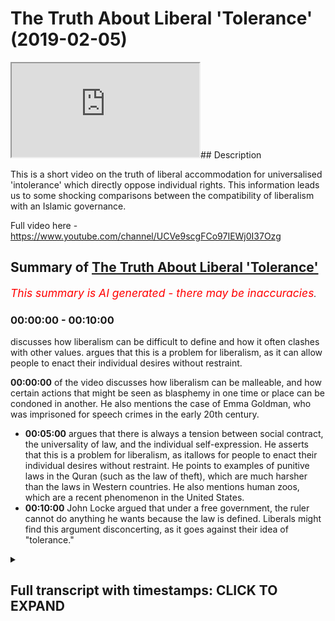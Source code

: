 # The Truth About Liberal 'Tolerance' (2019-02-05)

<iframe loading='lazy' allow='autoplay' src='https://www.youtube.com/embed/3cc8SyDc3WI'></iframe>## Description

This is a short video on the truth of liberal accommodation for universalised 'intolerance' which directly oppose individual rights. This information leads us to some shocking comparisons between the compatibility of liberalism with an Islamic governance.

Full video here -https://www.youtube.com/channel/UCVe9scgFCo97IEWj0I37Ozg

## Summary of [The Truth About Liberal 'Tolerance'](https://www.youtube.com/watch?v=3cc8SyDc3WI)


*<span style="color:red; font-size:125%">This summary is AI generated - there may be inaccuracies</span>. [](/)*

### <a onclick="modifyYTiframeseektime('0')">00:00:00</a> - <a onclick="modifyYTiframeseektime('600')">00:10:00</a>

 discusses how liberalism can be difficult to define and how it often clashes with other values. argues that this is a problem for liberalism, as it can allow people to enact their individual desires without restraint.

**<a onclick="modifyYTiframeseektime('0')">00:00:00</a>** of the video discusses how liberalism can be malleable, and how certain actions that might be seen as blasphemy in one time or place can be condoned in another. He also mentions the case of Emma Goldman, who was imprisoned for speech crimes in the early 20th century.
* **<a onclick="modifyYTiframeseektime('300')">00:05:00</a>** argues that there is always a tension between social contract, the universality of law, and the individual self-expression. He asserts that this is a problem for liberalism, as itallows for people to enact their individual desires without restraint. He points to examples of punitive laws in the Quran (such as the law of theft), which are much harsher than the laws in Western countries. He also mentions human zoos, which are a recent phenomenon in the United States.
* **<a onclick="modifyYTiframeseektime('600')">00:10:00</a>** John Locke argued that under a free government, the ruler cannot do anything he wants because the law is defined. Liberals might find this argument disconcerting, as it goes against their idea of "tolerance."

<details><summary><h2>Full transcript with timestamps: CLICK TO EXPAND</h2></summary>

<a onclick="modifyYTiframeseektime('0')">0:00:00</a> not kind of saw that the state  
<a onclick="modifyYTiframeseektime('1')">0:00:01</a> guarantees security so if there's no  
<a onclick="modifyYTiframeseektime('4')">0:00:04</a> freedoms and security without state so  
<a onclick="modifyYTiframeseektime('6')">0:00:06</a> if there are any ideas or beliefs that  
<a onclick="modifyYTiframeseektime('9')">0:00:09</a> could potentially threaten the stability  
<a onclick="modifyYTiframeseektime('11')">0:00:11</a> of the state then that'sthat's a good  
<a onclick="modifyYTiframeseektime('13')">0:00:13</a> reason to limit and prevent people from  
<a onclick="modifyYTiframeseektime('17')">0:00:17</a> from holding those ideas and he also  
<a onclick="modifyYTiframeseektime('20')">0:00:20</a> mentioned and you were correct when you  
<a onclick="modifyYTiframeseektime('22')">0:00:22</a> mention about Mohammed ins right so he  
<a onclick="modifyYTiframeseektime('24')">0:00:24</a> said that Mohammed ins don't have a  
<a onclick="modifyYTiframeseektime('26')">0:00:26</a> claim for toleration as we've got the  
<a onclick="modifyYTiframeseektime('27')">0:00:27</a> court here actually yeah if you can read  
<a onclick="modifyYTiframeseektime('30')">0:00:30</a> out the exact quote so that people I've  
<a onclick="modifyYTiframeseektime('32')">0:00:32</a> got the one for atheism though yeah  
<a onclick="modifyYTiframeseektime('33')">0:00:33</a> it says here those those are not at all  
<a onclick="modifyYTiframeseektime('37')">0:00:37</a> to be tolerated who deny the being of a  
<a onclick="modifyYTiframeseektime('39')">0:00:39</a> God promises covenants and and oaths  
<a onclick="modifyYTiframeseektime('43')">0:00:43</a> which are the bonds of human society can  
<a onclick="modifyYTiframeseektime('46')">0:00:46</a> have a can have no hold upon an atheist  
<a onclick="modifyYTiframeseektime('48')">0:00:48</a> yeah  
<a onclick="modifyYTiframeseektime('49')">0:00:49</a> he says the to the taking away of God  
<a onclick="modifyYTiframeseektime('52')">0:00:52</a> though but even in thought dissolves all  
<a onclick="modifyYTiframeseektime('55')">0:00:55</a> besides also those that by their atheism  
<a onclick="modifyYTiframeseektime('59')">0:00:59</a> undermined and destroy all religion can  
<a onclick="modifyYTiframeseektime('61')">0:01:01</a> have no pretense of religion whereupon  
<a onclick="modifyYTiframeseektime('63')">0:01:03</a> to challenge the privilege of toleration  
<a onclick="modifyYTiframeseektime('65')">0:01:05</a> yeah so clearly I mean this is joy once  
<a onclick="modifyYTiframeseektime('69')">0:01:09</a> again John look he's opposing I actually  
<a onclick="modifyYTiframeseektime('74')">0:01:14</a> know what iíve got the I have the quotes  
<a onclick="modifyYTiframeseektime('77')">0:01:17</a> here actually and this is in I think  
<a onclick="modifyYTiframeseektime('80')">0:01:20</a> took a chapter 20 of us yeah there you  
<a onclick="modifyYTiframeseektime('82')">0:01:22</a> go  
<a onclick="modifyYTiframeseektime('82')">0:01:22</a> so he says I'll try to kind of I'll just  
<a onclick="modifyYTiframeseektime('85')">0:01:25</a> talk about the Muslim side of it so he  
<a onclick="modifyYTiframeseektime('86')">0:01:26</a> talks about he alludes to Catholics and  
<a onclick="modifyYTiframeseektime('89')">0:01:29</a> then he says and this probably sounds  
<a onclick="modifyYTiframeseektime('92')">0:01:32</a> like some Islamic folks today right he  
<a onclick="modifyYTiframeseektime('94')">0:01:34</a> says it is ridiculous for anyone to  
<a onclick="modifyYTiframeseektime('96')">0:01:36</a> profess himself to be a muhammad in'  
<a onclick="modifyYTiframeseektime('98')">0:01:38</a> only in his religion but in everything  
<a onclick="modifyYTiframeseektime('100')">0:01:40</a> else a faithful subject to a christian  
<a onclick="modifyYTiframeseektime('103')">0:01:43</a> magistrate which bases government whilst  
<a onclick="modifyYTiframeseektime('106')">0:01:46</a> at the same time he acknowledges himself  
<a onclick="modifyYTiframeseektime('108')">0:01:48</a> bound to yield a bit blind obedience to  
<a onclick="modifyYTiframeseektime('111')">0:01:51</a> the mufti of constantinople who himself  
<a onclick="modifyYTiframeseektime('114')">0:01:54</a> is entirely obedient to the ottoman  
<a onclick="modifyYTiframeseektime('116')">0:01:56</a> emperor basically the caliph and frames  
<a onclick="modifyYTiframeseektime('119')">0:01:59</a> the feigned Oracle's or columns of the  
<a onclick="modifyYTiframeseektime('121')">0:02:01</a> identities what hook misses Oracle's but  
<a onclick="modifyYTiframeseektime('123')">0:02:03</a> it means outcome of that religion  
<a onclick="modifyYTiframeseektime('126')">0:02:06</a> according to his pleasure pleasure  
<a onclick="modifyYTiframeseektime('127')">0:02:07</a> and this muhammad in living amongst  
<a onclick="modifyYTiframeseektime('129')">0:02:09</a> Christians would yet more apparently  
<a onclick="modifyYTiframeseektime('131')">0:02:11</a> renounced their government if he  
<a onclick="modifyYTiframeseektime('133')">0:02:13</a> acknowledged  
<a onclick="modifyYTiframeseektime('134')">0:02:14</a> the same person to be head of his church  
<a onclick="modifyYTiframeseektime('136')">0:02:16</a> who is the supreme magistrate in the  
<a onclick="modifyYTiframeseektime('138')">0:02:18</a> state  
<a onclick="modifyYTiframeseektime('138')">0:02:18</a> so basically Muslims can't be trusted  
<a onclick="modifyYTiframeseektime('143')">0:02:23</a> yes because they're the the head of  
<a onclick="modifyYTiframeseektime('146')">0:02:26</a> their religion or their leader is the  
<a onclick="modifyYTiframeseektime('149')">0:02:29</a> Caliph it isn't the leader of the  
<a onclick="modifyYTiframeseektime('151')">0:02:31</a> Christian State they live in the  
<a onclick="modifyYTiframeseektime('153')">0:02:33</a> conflict of interest yes which is why  
<a onclick="modifyYTiframeseektime('155')">0:02:35</a> he's argues that it is ridiculous just  
<a onclick="modifyYTiframeseektime('158')">0:02:38</a> to think that we should only that with  
<a onclick="modifyYTiframeseektime('161')">0:02:41</a> that Muslim can only be can only be a  
<a onclick="modifyYTiframeseektime('164')">0:02:44</a> Muslim in a spiritual aspect and not in  
<a onclick="modifyYTiframeseektime('166')">0:02:46</a> a political aspect - right so it shows  
<a onclick="modifyYTiframeseektime('169')">0:02:49</a> you I'm intrigued the extent to which  
<a onclick="modifyYTiframeseektime('170')">0:02:50</a> liberalism is malleable from the inside  
<a onclick="modifyYTiframeseektime('174')">0:02:54</a> and elastic if you like is all from from  
<a onclick="modifyYTiframeseektime('177')">0:02:57</a> it's very fun outside because obviously  
<a onclick="modifyYTiframeseektime('180')">0:03:00</a> here if toleration can be stretched  
<a onclick="modifyYTiframeseektime('183')">0:03:03</a> according to public good and community  
<a onclick="modifyYTiframeseektime('187')">0:03:07</a> interest and social interest to this  
<a onclick="modifyYTiframeseektime('189')">0:03:09</a> extent then to what extent is liberalism  
<a onclick="modifyYTiframeseektime('192')">0:03:12</a> in fact individualistic in this in the  
<a onclick="modifyYTiframeseektime('194')">0:03:14</a> sense I claims to be you know it's it's  
<a onclick="modifyYTiframeseektime('197')">0:03:17</a> gonna be as we would call HD handy right  
<a onclick="modifyYTiframeseektime('199')">0:03:19</a> yeah I got something from Miller so I  
<a onclick="modifyYTiframeseektime('201')">0:03:21</a> know we're kind of skipping 200 years  
<a onclick="modifyYTiframeseektime('203')">0:03:23</a> it's all right  
<a onclick="modifyYTiframeseektime('204')">0:03:24</a> but this is what I found quite just  
<a onclick="modifyYTiframeseektime('205')">0:03:25</a> interesting I mean I'm not sure once  
<a onclick="modifyYTiframeseektime('210')">0:03:30</a> again I think I was talking to you about  
<a onclick="modifyYTiframeseektime('211')">0:03:31</a> this before but I'm not sure if this is  
<a onclick="modifyYTiframeseektime('214')">0:03:34</a> authentic or not so I have to put as a  
<a onclick="modifyYTiframeseektime('216')">0:03:36</a> big caveat in before I read this out but  
<a onclick="modifyYTiframeseektime('218')">0:03:38</a> he's talking about blasphemy sure and  
<a onclick="modifyYTiframeseektime('220')">0:03:40</a> blasphemy laws and he says yeah if such  
<a onclick="modifyYTiframeseektime('222')">0:03:42</a> prosecutions be necessary for the  
<a onclick="modifyYTiframeseektime('224')">0:03:44</a> well-being of the community  
<a onclick="modifyYTiframeseektime('225')">0:03:45</a> if the prosperity of England requires  
<a onclick="modifyYTiframeseektime('228')">0:03:48</a> that some martyrs should be made by the  
<a onclick="modifyYTiframeseektime('230')">0:03:50</a> religion for which so many have been  
<a onclick="modifyYTiframeseektime('232')">0:03:52</a> made in former times then by all means  
<a onclick="modifyYTiframeseektime('235')">0:03:55</a> let them continue and be multiplied and  
<a onclick="modifyYTiframeseektime('237')">0:03:57</a> let Christianity which benefits the  
<a onclick="modifyYTiframeseektime('239')">0:03:59</a> country in so many other ways also  
<a onclick="modifyYTiframeseektime('241')">0:04:01</a> benefit by the sacrifice of its own  
<a onclick="modifyYTiframeseektime('243')">0:04:03</a> character for mercy toleration and  
<a onclick="modifyYTiframeseektime('244')">0:04:04</a> consistency it is however worth well  
<a onclick="modifyYTiframeseektime('247')">0:04:07</a> worth considering whether we will be  
<a onclick="modifyYTiframeseektime('249')">0:04:09</a> reduced to style Emma so otherwise here  
<a onclick="modifyYTiframeseektime('250')">0:04:10</a> I'm not sure once again up as a caveat  
<a onclick="modifyYTiframeseektime('253')">0:04:13</a> I'm not sure to what extent this is  
<a onclick="modifyYTiframeseektime('255')">0:04:15</a> accurate but what Mills seems to be  
<a onclick="modifyYTiframeseektime('257')">0:04:17</a> indicating here as well once again fast  
<a onclick="modifyYTiframeseektime('260')">0:04:20</a> wording a hundred fifty years or 200  
<a onclick="modifyYTiframeseektime('261')">0:04:21</a> years or whatever it may be is that  
<a onclick="modifyYTiframeseektime('264')">0:04:24</a> there are certain things  
<a onclick="modifyYTiframeseektime('266')">0:04:26</a> that society are unacceptable and  
<a onclick="modifyYTiframeseektime('268')">0:04:28</a> therefore should be universalized in law  
<a onclick="modifyYTiframeseektime('272')">0:04:32</a> and and those things would then be used  
<a onclick="modifyYTiframeseektime('276')">0:04:36</a> to curtail human interaction and liberty  
<a onclick="modifyYTiframeseektime('279')">0:04:39</a> if you like from an individual I got one  
<a onclick="modifyYTiframeseektime('281')">0:04:41</a> more example of looking at this because  
<a onclick="modifyYTiframeseektime('284')">0:04:44</a> this could be contested manuscript right  
<a onclick="modifyYTiframeseektime('286')">0:04:46</a> but in page 166 on Liberty very famous  
<a onclick="modifyYTiframeseektime('294')">0:04:54</a> book he basically John Stuart Mill talks  
<a onclick="modifyYTiframeseektime('298')">0:04:58</a> about certain acts which are done  
<a onclick="modifyYTiframeseektime('300')">0:05:00</a> publicly and not acceptable and he talks  
<a onclick="modifyYTiframeseektime('303')">0:05:03</a> of you know potentially like for example  
<a onclick="modifyYTiframeseektime('306')">0:05:06</a> about like a husband wife having sex  
<a onclick="modifyYTiframeseektime('309')">0:05:09</a> Marshall if he talks about himself life  
<a onclick="modifyYTiframeseektime('311')">0:05:11</a> but is from a second resource to maybe a  
<a onclick="modifyYTiframeseektime('314')">0:05:14</a> husband wife having sex in public right  
<a onclick="modifyYTiframeseektime('315')">0:05:15</a> so this kind of thing sex in public is  
<a onclick="modifyYTiframeseektime('318')">0:05:18</a> an unacceptable offense  
<a onclick="modifyYTiframeseektime('321')">0:05:21</a> according to even I think law today its  
<a onclick="modifyYTiframeseektime('324')">0:05:24</a> public yes yes it's not lawful  
<a onclick="modifyYTiframeseektime('325')">0:05:25</a> percentage guys even though you might  
<a onclick="modifyYTiframeseektime('327')">0:05:27</a> think it's not in by some people's  
<a onclick="modifyYTiframeseektime('329')">0:05:29</a> antics we hear about on the news and so  
<a onclick="modifyYTiframeseektime('331')">0:05:31</a> on but no it's generally prohibited it's  
<a onclick="modifyYTiframeseektime('332')">0:05:32</a> prohibited yeah that kind of thing so if  
<a onclick="modifyYTiframeseektime('335')">0:05:35</a> there is something which can be  
<a onclick="modifyYTiframeseektime('336')">0:05:36</a> universalized in law and enshrined in  
<a onclick="modifyYTiframeseektime('340')">0:05:40</a> law in such a way as would prevent human  
<a onclick="modifyYTiframeseektime('343')">0:05:43</a> beings from enacting their kind of  
<a onclick="modifyYTiframeseektime('346')">0:05:46</a> individual or doing what they want to do  
<a onclick="modifyYTiframeseektime('348')">0:05:48</a> individually then according to mill and  
<a onclick="modifyYTiframeseektime('351')">0:05:51</a> Locke and all of those theorists once  
<a onclick="modifyYTiframeseektime('354')">0:05:54</a> again there is a intrinsic malleability  
<a onclick="modifyYTiframeseektime('357')">0:05:57</a> or we can say such a malleability eyes  
<a onclick="modifyYTiframeseektime('359')">0:05:59</a> ironically would allow for rigidity at a  
<a onclick="modifyYTiframeseektime('362')">0:06:02</a> certain stage you can't be free at all  
<a onclick="modifyYTiframeseektime('365')">0:06:05</a> stages because you could argue this  
<a onclick="modifyYTiframeseektime('367')">0:06:07</a> doesn't harm anyone it goes against the  
<a onclick="modifyYTiframeseektime('369')">0:06:09</a> harm principle right yeah so you know  
<a onclick="modifyYTiframeseektime('371')">0:06:11</a> two people having sex maybe could harm a  
<a onclick="modifyYTiframeseektime('372')">0:06:12</a> child but if they do in the same area  
<a onclick="modifyYTiframeseektime('374')">0:06:14</a> yeah you know I mean why not you know  
<a onclick="modifyYTiframeseektime('377')">0:06:17</a> Quantic wanted it's their Creed  
<a onclick="modifyYTiframeseektime('379')">0:06:19</a> according to the Creed and so the point  
<a onclick="modifyYTiframeseektime('382')">0:06:22</a> I'm making is that it's always I'm  
<a onclick="modifyYTiframeseektime('384')">0:06:24</a> probably this is probably a good way to  
<a onclick="modifyYTiframeseektime('385')">0:06:25</a> segue into this there's always going to  
<a onclick="modifyYTiframeseektime('388')">0:06:28</a> be that tension between social contract  
<a onclick="modifyYTiframeseektime('391')">0:06:31</a> the universality of law and the  
<a onclick="modifyYTiframeseektime('395')">0:06:35</a> individual self-expression  
<a onclick="modifyYTiframeseektime('398')">0:06:38</a> so this is a problem for liberalism  
<a onclick="modifyYTiframeseektime('400')">0:06:40</a> right how does you how do human being so  
<a onclick="modifyYTiframeseektime('404')">0:06:44</a> out these things especially when you put  
<a onclick="modifyYTiframeseektime('406')">0:06:46</a> democracy into thee because I think I  
<a onclick="modifyYTiframeseektime('408')">0:06:48</a> saw you one time on YouTube you are  
<a onclick="modifyYTiframeseektime('409')">0:06:49</a> you're not sure if this is correct you  
<a onclick="modifyYTiframeseektime('411')">0:06:51</a> can correct me wonderful you questioning  
<a onclick="modifyYTiframeseektime('414')">0:06:54</a> someone on on like I think it was Middle  
<a onclick="modifyYTiframeseektime('418')">0:06:58</a> Eastern context and you were talking  
<a onclick="modifyYTiframeseektime('419')">0:06:59</a> about politics and say for example let's  
<a onclick="modifyYTiframeseektime('422')">0:07:02</a> just be controversial here and this is  
<a onclick="modifyYTiframeseektime('423')">0:07:03</a> kind of bringing out right I think me  
<a onclick="modifyYTiframeseektime('425')">0:07:05</a> controversial so one of the punitive  
<a onclick="modifyYTiframeseektime('429')">0:07:09</a> laws of these are kinds at the hand of  
<a onclick="modifyYTiframeseektime('431')">0:07:11</a> the thief  
<a onclick="modifyYTiframeseektime('432')">0:07:12</a> for example say for instance which is in  
<a onclick="modifyYTiframeseektime('434')">0:07:14</a> the Quran okay and we're not saying it's  
<a onclick="modifyYTiframeseektime('436')">0:07:16</a> applicable for all times and places  
<a onclick="modifyYTiframeseektime('437')">0:07:17</a> certainly we're not saying it's  
<a onclick="modifyYTiframeseektime('438')">0:07:18</a> applicable in the United Kingdom right  
<a onclick="modifyYTiframeseektime('440')">0:07:20</a> for the non-muslims or whatever it may  
<a onclick="modifyYTiframeseektime('442')">0:07:22</a> be right we're not gonna say we cut the  
<a onclick="modifyYTiframeseektime('445')">0:07:25</a> hands off we were judge judy and  
<a onclick="modifyYTiframeseektime('446')">0:07:26</a> executioner judge jury sure yeah yeah  
<a onclick="modifyYTiframeseektime('452')">0:07:32</a> but what I was gonna say was that say  
<a onclick="modifyYTiframeseektime('454')">0:07:34</a> for instance right we're bringing the  
<a onclick="modifyYTiframeseektime('458')">0:07:38</a> democratic element right you have a  
<a onclick="modifyYTiframeseektime('460')">0:07:40</a> society which the majority principle  
<a onclick="modifyYTiframeseektime('462')">0:07:42</a> dictates from for in for example in a  
<a onclick="modifyYTiframeseektime('466')">0:07:46</a> referendum decide that this this should  
<a onclick="modifyYTiframeseektime('467')">0:07:47</a> be the method by which and through which  
<a onclick="modifyYTiframeseektime('469')">0:07:49</a> thieves ought to be punished now you've  
<a onclick="modifyYTiframeseektime('474')">0:07:54</a> got lots of tensions here you've got the  
<a onclick="modifyYTiframeseektime('475')">0:07:55</a> tension between a social contract the  
<a onclick="modifyYTiframeseektime('477')">0:07:57</a> death the majority principle human  
<a onclick="modifyYTiframeseektime('479')">0:07:59</a> so-called human rights and the vigil  
<a onclick="modifyYTiframeseektime('481')">0:08:01</a> Human Rights which one should take  
<a onclick="modifyYTiframeseektime('483')">0:08:03</a> primacy in the in the struggle for  
<a onclick="modifyYTiframeseektime('488')">0:08:08</a> making it onto law what should be  
<a onclick="modifyYTiframeseektime('492')">0:08:12</a> enshrined and become universal as law  
<a onclick="modifyYTiframeseektime('496')">0:08:16</a> but well you like when people look at  
<a onclick="modifyYTiframeseektime('499')">0:08:19</a> her Dourdan a thing oh isn't that isn't  
<a onclick="modifyYTiframeseektime('501')">0:08:21</a> that so barbaric and so on no they don't  
<a onclick="modifyYTiframeseektime('503')">0:08:23</a> they don't look at let's say in look the  
<a onclick="modifyYTiframeseektime('507')">0:08:27</a> history of English law even during its  
<a onclick="modifyYTiframeseektime('509')">0:08:29</a> post enlightenment develops stage listen  
<a onclick="modifyYTiframeseektime('512')">0:08:32</a> 19th century so it wasn't that long ago  
<a onclick="modifyYTiframeseektime('514')">0:08:34</a> in terms of history Victorian Britain  
<a onclick="modifyYTiframeseektime('517')">0:08:37</a> yeah if you if you commit theft you  
<a onclick="modifyYTiframeseektime('519')">0:08:39</a> could be executed you know and killed  
<a onclick="modifyYTiframeseektime('521')">0:08:41</a> and rendered dead just for committing  
<a onclick="modifyYTiframeseektime('524')">0:08:44</a> theft really the who do doesn't do that  
<a onclick="modifyYTiframeseektime('526')">0:08:46</a> it's non doesn't say it doesn't say that  
<a onclick="modifyYTiframeseektime('527')">0:08:47</a> is worth it's much more harsh yes  
<a onclick="modifyYTiframeseektime('529')">0:08:49</a> certainly much more harsh you also had  
<a onclick="modifyYTiframeseektime('531')">0:08:51</a> forced  
<a onclick="modifyYTiframeseektime('532')">0:08:52</a> for many petty crimes yes in so Bessey's  
<a onclick="modifyYTiframeseektime('536')">0:08:56</a> made into slaves but those who know  
<a onclick="modifyYTiframeseektime('539')">0:08:59</a> they'll say Abdullah look removed all  
<a onclick="modifyYTiframeseektime('540')">0:09:00</a> for that that was something of the pie  
<a onclick="modifyYTiframeseektime('541')">0:09:01</a> no I I know but I would argue they've  
<a onclick="modifyYTiframeseektime('543')">0:09:03</a> replaced it with something which is  
<a onclick="modifyYTiframeseektime('545')">0:09:05</a> still I would argue inhumane compared to  
<a onclick="modifyYTiframeseektime('548')">0:09:08</a> the shoddy of the mercy of the Sharia  
<a onclick="modifyYTiframeseektime('549')">0:09:09</a> because the Sharia the punishment system  
<a onclick="modifyYTiframeseektime('552')">0:09:12</a> is very it's usually it's corporal  
<a onclick="modifyYTiframeseektime('554')">0:09:14</a> punishments so punch him the ball of the  
<a onclick="modifyYTiframeseektime('556')">0:09:16</a> body but the person is released back to  
<a onclick="modifyYTiframeseektime('557')">0:09:17</a> their family that very day right their  
<a onclick="modifyYTiframeseektime('560')">0:09:20</a> family doesn't suffer when that person  
<a onclick="modifyYTiframeseektime('562')">0:09:22</a> is punished the person who commits the  
<a onclick="modifyYTiframeseektime('563')">0:09:23</a> planet commits the year that the crime  
<a onclick="modifyYTiframeseektime('565')">0:09:25</a> they're punished not their family but in  
<a onclick="modifyYTiframeseektime('568')">0:09:28</a> in Western countries they put people  
<a onclick="modifyYTiframeseektime('570')">0:09:30</a> into these cages humans they put humans  
<a onclick="modifyYTiframeseektime('572')">0:09:32</a> into cages for long periods of time  
<a onclick="modifyYTiframeseektime('575')">0:09:35</a> and have created human zoos it's become  
<a onclick="modifyYTiframeseektime('577')">0:09:37</a> an industry in United States of America  
<a onclick="modifyYTiframeseektime('579')">0:09:39</a> with the highest prison population in  
<a onclick="modifyYTiframeseektime('582')">0:09:42</a> the world more than China - got a  
<a onclick="modifyYTiframeseektime('584')">0:09:44</a> billion people is that is that correct  
<a onclick="modifyYTiframeseektime('586')">0:09:46</a> is accurate yeah it's the largest prison  
<a onclick="modifyYTiframeseektime('589')">0:09:49</a> population in the world not not as not  
<a onclick="modifyYTiframeseektime('591')">0:09:51</a> as a ratio as numbers of individuals as  
<a onclick="modifyYTiframeseektime('593')">0:09:53</a> numbers as numbers and we're paying I  
<a onclick="modifyYTiframeseektime('596')">0:09:56</a> think it's over I think that run a  
<a onclick="modifyYTiframeseektime('599')">0:09:59</a> million or so people and million  
<a onclick="modifyYTiframeseektime('601')">0:10:01</a> Americans are in cages and what I was  
<a onclick="modifyYTiframeseektime('606')">0:10:06</a> gonna say to you here going back to the  
<a onclick="modifyYTiframeseektime('607')">0:10:07</a> problems of liberalism  
<a onclick="modifyYTiframeseektime('608')">0:10:08</a> yeah because couldn't one easily argue  
<a onclick="modifyYTiframeseektime('611')">0:10:11</a> right just potentially as Locke John  
<a onclick="modifyYTiframeseektime('613')">0:10:13</a> Locke did and potentially as John Stuart  
<a onclick="modifyYTiframeseektime('615')">0:10:15</a> Mill fall is worth okay  
<a onclick="modifyYTiframeseektime('620')">0:10:20</a> would would indicate himself that I mean  
<a onclick="modifyYTiframeseektime('623')">0:10:23</a> this this might sound a bit wacky here  
<a onclick="modifyYTiframeseektime('624')">0:10:24</a> right but let's bring one of the abdomen  
<a onclick="modifyYTiframeseektime('627')">0:10:27</a> huddled for honest or now one of the  
<a onclick="modifyYTiframeseektime('629')">0:10:29</a> punitive laws of Islam right say for  
<a onclick="modifyYTiframeseektime('631')">0:10:31</a> example cutting the hands of the thief  
<a onclick="modifyYTiframeseektime('633')">0:10:33</a> well I could even bring us suppose an  
<a onclick="modifyYTiframeseektime('636')">0:10:36</a> execution death penalty not the flogging  
<a onclick="modifyYTiframeseektime('639')">0:10:39</a> for zina basically for yeah Ming  
<a onclick="modifyYTiframeseektime('643')">0:10:43</a> Xin yeah according to the logic of John  
<a onclick="modifyYTiframeseektime('646')">0:10:46</a> Stuart Mill here in 866 of his book on  
<a onclick="modifyYTiframeseektime('649')">0:10:49</a> Liberty if there are certain things  
<a onclick="modifyYTiframeseektime('651')">0:10:51</a> which are unacceptable publicly so this  
<a onclick="modifyYTiframeseektime('655')">0:10:55</a> this point it's unacceptable publicly  
<a onclick="modifyYTiframeseektime('657')">0:10:57</a> who's to who's to decide it would be  
<a onclick="modifyYTiframeseektime('659')">0:10:59</a> either either or there will be the the  
<a onclick="modifyYTiframeseektime('663')">0:11:03</a> population and all the  
<a onclick="modifyYTiframeseektime('665')">0:11:05</a> yeah so if it's the ruler and the  
<a onclick="modifyYTiframeseektime('668')">0:11:08</a> population so there's kind of like well  
<a onclick="modifyYTiframeseektime('670')">0:11:10</a> the majority principle if they want to  
<a onclick="modifyYTiframeseektime('671')">0:11:11</a> bring him democracy wherever it may be  
<a onclick="modifyYTiframeseektime('673')">0:11:13</a> but if that's the case so from this  
<a onclick="modifyYTiframeseektime('676')">0:11:16</a> logic you can actually justify using  
<a onclick="modifyYTiframeseektime('678')">0:11:18</a> liberal principles couldn't you I mean  
<a onclick="modifyYTiframeseektime('680')">0:11:20</a> couldn't you justify the cutting the  
<a onclick="modifyYTiframeseektime('682')">0:11:22</a> hand of a thief but they don't really  
<a onclick="modifyYTiframeseektime('684')">0:11:24</a> have an argument like John Locke John  
<a onclick="modifyYTiframeseektime('686')">0:11:26</a> Stuart Mill Thomas Hobbes Sonya Thomas  
<a onclick="modifyYTiframeseektime('688')">0:11:28</a> of Leda wouldn't could not actually  
<a onclick="modifyYTiframeseektime('690')">0:11:30</a> produce any argument to actually  
<a onclick="modifyYTiframeseektime('693')">0:11:33</a> criticize they might say it's against  
<a onclick="modifyYTiframeseektime('696')">0:11:36</a> our tastes to do so but they were doing  
<a onclick="modifyYTiframeseektime('698')">0:11:38</a> far worse in England round-nose at those  
<a onclick="modifyYTiframeseektime('701')">0:11:41</a> times much much worse then O'Neill  
<a onclick="modifyYTiframeseektime('704')">0:11:44</a> Empire mm-hmm I'm not sure what they  
<a onclick="modifyYTiframeseektime('706')">0:11:46</a> were their thing was I mean I read it in  
<a onclick="modifyYTiframeseektime('709')">0:11:49</a> two treatises of government is a lot  
<a onclick="modifyYTiframeseektime('710')">0:11:50</a> discussion on slavery and obviously  
<a onclick="modifyYTiframeseektime('712')">0:11:52</a> there's no doubt in the United States  
<a onclick="modifyYTiframeseektime('714')">0:11:54</a> they were amputated and putative knee  
<a onclick="modifyYTiframeseektime('716')">0:11:56</a> hands of of slaves that ran away and so  
<a onclick="modifyYTiframeseektime('720')">0:12:00</a> and so forth whereas in the Sharia you  
<a onclick="modifyYTiframeseektime('722')">0:12:02</a> don't know you can't amputate slaves and  
<a onclick="modifyYTiframeseektime('725')">0:12:05</a> so on and so forth but what I was gonna  
<a onclick="modifyYTiframeseektime('727')">0:12:07</a> say was that there's no doubt on John  
<a onclick="modifyYTiframeseektime('728')">0:12:08</a> Locke's position for example on slavery  
<a onclick="modifyYTiframeseektime('730')">0:12:10</a> he's unequivocally against it right he  
<a onclick="modifyYTiframeseektime('732')">0:12:12</a> talked about for the most part for irony  
<a onclick="modifyYTiframeseektime('735')">0:12:15</a> and it's there's some reports of him  
<a onclick="modifyYTiframeseektime('736')">0:12:16</a> actually having slaves but in America  
<a onclick="modifyYTiframeseektime('738')">0:12:18</a> okay what he did weigh against them and  
<a onclick="modifyYTiframeseektime('741')">0:12:21</a> that's from what from what I remember he  
<a onclick="modifyYTiframeseektime('742')">0:12:22</a> definitely wrote against it slavery is  
<a onclick="modifyYTiframeseektime('744')">0:12:24</a> an institution or what can I he  
<a onclick="modifyYTiframeseektime('745')">0:12:25</a> definitely wrote against against they  
<a onclick="modifyYTiframeseektime('747')">0:12:27</a> said the human being should never be  
<a onclick="modifyYTiframeseektime('748')">0:12:28</a> enslaved and so on to an extent he but  
<a onclick="modifyYTiframeseektime('752')">0:12:32</a> he also defended he defended slavery in  
<a onclick="modifyYTiframeseektime('755')">0:12:35</a> the Bible by arguing it wasn't exactly  
<a onclick="modifyYTiframeseektime('757')">0:12:37</a> are you probably I think he went to my  
<a onclick="modifyYTiframeseektime('759')">0:12:39</a> kind of Islam and slavery lecture when I  
<a onclick="modifyYTiframeseektime('760')">0:12:40</a> brought this up yes where he said that  
<a onclick="modifyYTiframeseektime('764')">0:12:44</a> if you're not allowed to execute your  
<a onclick="modifyYTiframeseektime('767')">0:12:47</a> slave at will and we're quantitive the  
<a onclick="modifyYTiframeseektime('771')">0:12:51</a> laws of Moses and what have you  
<a onclick="modifyYTiframeseektime('773')">0:12:53</a> after I think seven or six years you  
<a onclick="modifyYTiframeseektime('774')">0:12:54</a> release them or or that they can be  
<a onclick="modifyYTiframeseektime('776')">0:12:56</a> released if they pay off a debt or  
<a onclick="modifyYTiframeseektime('777')">0:12:57</a> what-have-you but basically you didn't  
<a onclick="modifyYTiframeseektime('778')">0:12:58</a> you don't have unconditional absolute  
<a onclick="modifyYTiframeseektime('780')">0:13:00</a> control over someone to do whatever you  
<a onclick="modifyYTiframeseektime('783')">0:13:03</a> want and we know that in Islam you don't  
<a onclick="modifyYTiframeseektime('784')">0:13:04</a> you know there's fish ins that there are  
<a onclick="modifyYTiframeseektime('788')">0:13:08</a> rights better safe has it over you so  
<a onclick="modifyYTiframeseektime('790')">0:13:10</a> Quinn to John Locke  
<a onclick="modifyYTiframeseektime('791')">0:13:11</a> that's not slavery mmm so Jewish the  
<a onclick="modifyYTiframeseektime('794')">0:13:14</a> kind of slavery did as defining Jewish  
<a onclick="modifyYTiframeseektime('797')">0:13:17</a> law and slavery as they  
<a onclick="modifyYTiframeseektime('799')">0:13:19</a> we would say is in Sharia or least how I  
<a onclick="modifyYTiframeseektime('802')">0:13:22</a> am Eric manages it according to John  
<a onclick="modifyYTiframeseektime('804')">0:13:24</a> Locke he isn't slavery and that's what  
<a onclick="modifyYTiframeseektime('806')">0:13:26</a> he writes in his two tiers of government  
<a onclick="modifyYTiframeseektime('807')">0:13:27</a> that you put that section on slavery he  
<a onclick="modifyYTiframeseektime('809')">0:13:29</a> writes he actually did it mentions it by  
<a onclick="modifyYTiframeseektime('812')">0:13:32</a> name which is saying that liberals would  
<a onclick="modifyYTiframeseektime('814')">0:13:34</a> find them probably disconcerting if they  
<a onclick="modifyYTiframeseektime('816')">0:13:36</a> knew that now and you're right what you  
<a onclick="modifyYTiframeseektime('819')">0:13:39</a> said about they these guys would not  
<a onclick="modifyYTiframeseektime('822')">0:13:42</a> have any crystal of the Sharia in fact  
<a onclick="modifyYTiframeseektime('824')">0:13:44</a> they could even argue I could be argued  
<a onclick="modifyYTiframeseektime('827')">0:13:47</a> that according to John Locke an Islamic  
<a onclick="modifyYTiframeseektime('830')">0:13:50</a> government under a caliph with it with  
<a onclick="modifyYTiframeseektime('832')">0:13:52</a> implementing Sharia is a free government  
<a onclick="modifyYTiframeseektime('834')">0:13:54</a> it's it's a free state on the basis that  
<a onclick="modifyYTiframeseektime('837')">0:13:57</a> he said the same thing about a Jewish  
<a onclick="modifyYTiframeseektime('838')">0:13:58</a> government no not even that he gave a  
<a onclick="modifyYTiframeseektime('841')">0:14:01</a> definition so Robert Robert filmer  
<a onclick="modifyYTiframeseektime('844')">0:14:04</a> argues that well if you believe in  
<a onclick="modifyYTiframeseektime('848')">0:14:08</a> freedom you believe that people can just  
<a onclick="modifyYTiframeseektime('850')">0:14:10</a> do whatever they want and he was real  
<a onclick="modifyYTiframeseektime('853')">0:14:13</a> buts in response they no no I didn't say  
<a onclick="modifyYTiframeseektime('854')">0:14:14</a> that  
<a onclick="modifyYTiframeseektime('854')">0:14:14</a> I what I meant by freedom is that you  
<a onclick="modifyYTiframeseektime('857')">0:14:17</a> live under a government with known laws  
<a onclick="modifyYTiframeseektime('860')">0:14:20</a> that apply for everybody equally where  
<a onclick="modifyYTiframeseektime('863')">0:14:23</a> the ruler can't do anything he wants to  
<a onclick="modifyYTiframeseektime('865')">0:14:25</a> just because he doesn't like you so I  
<a onclick="modifyYTiframeseektime('867')">0:14:27</a> don't like that hat you're wearing I'm  
<a onclick="modifyYTiframeseektime('868')">0:14:28</a> gonna kill you he can't do that  
<a onclick="modifyYTiframeseektime('869')">0:14:29</a> because the law is prohibited right all  
<a onclick="modifyYTiframeseektime('872')">0:14:32</a> the laws the laws of defined so whatever  
<a onclick="modifyYTiframeseektime('875')">0:14:35</a> is is within the permissible area and  
<a onclick="modifyYTiframeseektime('877')">0:14:37</a> the moba you have freedom that's what he  
<a onclick="modifyYTiframeseektime('880')">0:14:40</a> means by freedom  
</details>